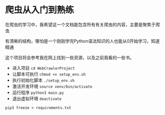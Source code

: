 # 爬虫从入门到熟练

在爬虫的学习中，我希望这一个文档能包含所有有关爬虫的内容，主要是聚焦于爬虫

有清晰的结构，哪怕是一个刚刚学完Python语法知识的人也能从0开始学习，知道精通

这个项目将会参考我在网上找到一些资源，以及之前我看的一些书。

- 进入项目
`cd WebCrawlerProject`
- 让脚本可执行 `chmod +x setup_env.sh`
- 执行初始化脚本 `./setup_env.sh` 
- 激活开发环境 `source venv/bin/activate`
- 运行程序 `python3 main.py`
- 退出虚拟环境 `deactivate`


`pip3 freeze > requirements.txt`